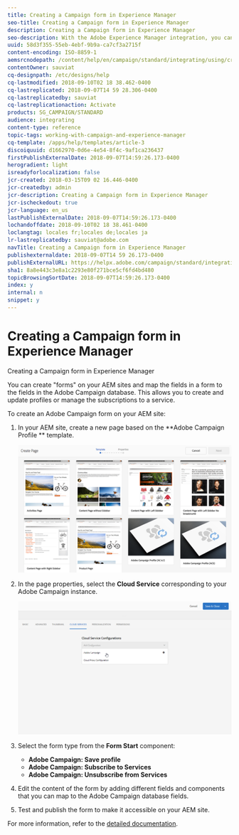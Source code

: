 ```yaml
---
title: Creating a Campaign form in Experience Manager 
seo-title: Creating a Campaign form in Experience Manager 
description: Creating a Campaign form in Experience Manager 
seo-description: With the Adobe Experience Manager integration, you can create forms directly in AEM to create and update profiles or manage subscriptions.
uuid: 58d3f355-55eb-4ebf-9b9a-ca7cf3a2715f
content-encoding: ISO-8859-1
aemsrcnodepath: /content/help/en/campaign/standard/integrating/using/creating-a-campaign-form-in-experience-manager-
contentOwner: sauviat
cq-designpath: /etc/designs/help
cq-lastmodified: 2018-09-10T02 18 38.462-0400
cq-lastreplicated: 2018-09-07T14 59 28.306-0400
cq-lastreplicatedby: sauviat
cq-lastreplicationaction: Activate
products: SG_CAMPAIGN/STANDARD
audience: integrating
content-type: reference
topic-tags: working-with-campaign-and-experience-manager
cq-template: /apps/help/templates/article-3
discoiquuid: d1662970-0d6e-4e54-8f4c-9af1ca236437
firstPublishExternalDate: 2018-09-07T14:59:26.173-0400
herogradient: light
isreadyforlocalization: false
jcr-created: 2018-03-15T09 02 16.446-0400
jcr-createdby: admin
jcr-description: Creating a Campaign form in Experience Manager 
jcr-ischeckedout: true
jcr-language: en_us
lastPublishExternalDate: 2018-09-07T14:59:26.173-0400
lochandoffdate: 2018-09-10T02 18 38.461-0400
loclangtag: locales fr;locales de;locales ja
lr-lastreplicatedby: sauviat@adobe.com
navTitle: Creating a Campaign form in Experience Manager 
publishexternaldate: 2018-09-07T14 59 26.173-0400
publishExternalURL: https://helpx.adobe.com/campaign/standard/integrating/using/creating-a-campaign-form-in-experience-manager-.html
sha1: 8a8e443c3e8a1c2293e80f271bce5cf6fd4bd480
topicBrowsingSortDate: 2018-09-07T14:59:26.173-0400
index: y
internal: n
snippet: y
---
```


# Creating a Campaign form in Experience Manager 

Creating a Campaign form in Experience Manager 

You can create "forms" on your AEM sites and map the fields in a form to the fields in the Adobe Campaign database. This allows you to create and update profiles or manage the subscriptions to a service.

To create an Adobe Campaign form on your AEM site:

1. In your AEM site, create a new page based on the **Adobe Campaign Profile ** template.

   ![](assets/aem_content_forms.png)

1. In the page properties, select the **Cloud Service** corresponding to your Adobe Campaign instance.

   ![](assets/aem_content_forms_2.png)

1. Select the form type from the **Form Start** component:

    * **Adobe Campaign: Save profile**
    * **Adobe Campaign: Subscribe to Services**
    * **Adobe Campaign: Unsubscribe from Services**

1. Edit the content of the form by adding different fields and components that you can map to the Adobe Campaign database fields.
1. Test and publish the form to make it accessible on your AEM site.

For more information, refer to the [detailed documentation](https://docs.adobe.com/docs/en/aem/6-2/author/personalization/adobe-campaign/adobe-campaign-forms.html).
